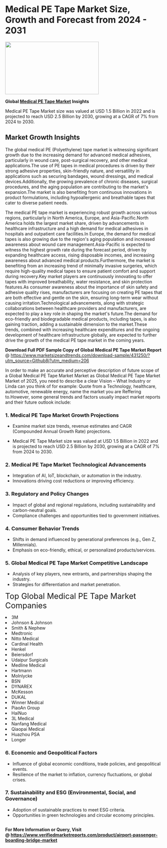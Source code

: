 <H1>Medical PE Tape Market Size, Growth and Forecast from 2024 - 2031</H1><img class="aligncenter size-medium wp-image-584254" src="https://thirdeyenews.in/wp-content/uploads/2024/09/Global-Market-Research-300x168.jpeg" alt="" width="300" height="168" /><p><strong>Global&nbsp;<a href="https://www.marketsizeandtrends.com/download-sample/431250/?utm_source=Github8j?utm_medium=206">Medical PE Tape Market</a> Insights</strong></p><p>Medical PE Tape Market size was valued at USD 1.5 Billion in 2022 and is projected to reach USD 2.5 Billion by 2030, growing at a CAGR of 7% from 2024 to 2030.</p><p><h2>Market Growth Insights</h2> <p>The global medical PE (Polyethylene) tape market is witnessing significant growth due to the increasing demand for advanced medical adhesives, particularly in wound care, post-surgical recovery, and other medical applications.The use of PE tapes in medical procedures is driven by their strong adhesive properties, skin-friendly nature, and versatility in applications such as securing bandages, wound dressings, and medical devices.Additionally, the growing prevalence of chronic diseases, surgical procedures, and the aging population are contributing to the market's expansion.The market is also benefiting from continuous innovations in product formulations, including hypoallergenic and breathable tapes that cater to diverse patient needs.</p> <p>The medical PE tape market is experiencing robust growth across various regions, particularly in North America, Europe, and Asia-Pacific.North America holds the largest market share, driven by advancements in healthcare infrastructure and a high demand for medical adhesives in hospitals and outpatient care facilities.In Europe, the demand for medical tapes is also growing due to the region's aging population and increased awareness about wound care management.Asia-Pacific is expected to witness the highest growth rate during the forecast period, driven by expanding healthcare access, rising disposable incomes, and increasing awareness about advanced medical products.Furthermore, the market is benefiting from an increasing trend of minimally invasive surgeries, which require high-quality medical tapes to ensure patient comfort and support during recovery.Key market players are continuously innovating to offer tapes with improved breathability, water resistance, and skin protection features.As consumer awareness about the importance of skin safety and adhesive quality rises, manufacturers are focusing on creating PE tapes that are both effective and gentle on the skin, ensuring long-term wear without causing irritation.Technological advancements, along with strategic collaborations between healthcare providers and manufacturers, are expected to play a key role in shaping the market's future.The demand for eco-friendly and biodegradable medical products, including tapes, is also gaining traction, adding a sustainable dimension to the market.These trends, combined with increasing healthcare expenditures and the ongoing development of healthcare infrastructure globally, are expected to further drive the growth of the medical PE tape market in the coming years.<p><span class=""><strong>Download Full PDF Sample Copy of Global Medical PE Tape Market Report</strong> @ <a href="https://www.marketsizeandtrends.com/download-sample/431250/?utm_source=Github8j?utm_medium=206" target="_blank">https://www.marketsizeandtrends.com/download-sample/431250/?utm_source=Github8j?utm_medium=206</a></span></p><p>In order to make an accurate and perceptive description of future scope of a Global&nbsp;Medical PE Tape Market Market as Global&nbsp;Medical PE Tape Market Market of 2025, you need to describe a clear Vision &ndash; What Industry or Linda can you think of for example: Quote from a Technology, healthcare, automotive, renewable energy, name the market you are Reffering to.However, some general trends and factors usually impact market reports and their future outlook include:</p><h3>1.&nbsp;<strong>Medical PE Tape Market Growth Projections</strong></h3><ul><li>Examine market size trends, revenue estimates and CAGR (Compounded Annual Growth Rate) projections.</li><li><p>Medical PE Tape Market size was valued at USD 1.5 Billion in 2022 and is projected to reach USD 2.5 Billion by 2030, growing at a CAGR of 7% from 2024 to 2030.</p></li></ul><h3>2.&nbsp;<strong>Medical PE Tape Market Technological Advancements</strong></h3><ul><li>Integration of AI, IoT, blockchain, or automation in the industry.</li><li>Innovations driving cost reductions or improving efficiency.</li></ul><h3>3.&nbsp;<strong>Regulatory and Policy Changes</strong></h3><ul><li>Impact of global and regional regulations, including sustainability and carbon-neutral goals.</li><li>Compliance challenges and opportunities tied to government initiatives.</li></ul><h3>4.&nbsp;<strong>Consumer Behavior Trends</strong></h3><ul><li>Shifts in demand influenced by generational preferences (e.g., Gen Z, Millennials).</li><li>Emphasis on eco-friendly, ethical, or personalized products/services.</li></ul><h3>5.&nbsp;<strong>Global Medical PE Tape Market Competitive Landscape</strong></h3><ul><li>Analysis of key players, new entrants, and partnerships shaping the industry.</li><li>Strategies for differentiation and market penetration.</li></ul><p data-pm-slice="1 1 []"><span style="color: inherit; font-family: inherit; font-size: 25px;">Top Global Medical PE Tape Market Companies</span></p><div class="" data-test-id=""><p><li>3M</li><li> Johnson & Johnson</li><li> Smith & Nephew</li><li> Medtronic</li><li> Nitto Medical</li><li> Cardinal Health</li><li> Henkel</li><li> Beiersdorf</li><li> Udaipur Surgicals</li><li> Medline Medical</li><li> Hartmann</li><li> Molnlycke</li><li> BSN</li><li> DYNAREX</li><li> McKesson</li><li> DUKAL</li><li> Winner Medical</li><li> PiaoAn Group</li><li> HaiNuo</li><li> 3L Medical</li><li> Nanfang Medical</li><li> Qiaopai Medical</li><li> Huazhou PSA</li><li> Longer</li></p></div><h3>6.&nbsp;<strong>Economic and Geopolitical Factors</strong></h3><ul><li>Influence of global economic conditions, trade policies, and geopolitical events.</li><li>Resilience of the market to inflation, currency fluctuations, or global crises.</li></ul><h3>7.&nbsp;<strong>Sustainability and ESG (Environmental, Social, and Governance)</strong></h3><ul><li>Adoption of sustainable practices to meet ESG criteria.</li><li>Opportunities in green technologies and circular economy principles.</li></ul><h2><strong style="font-size: 14px;">For More Information or Query, Visit @&nbsp;</strong><a style="background-color: #ffffff; font-size: 14px;" href="https://www.marketsizeandtrends.com/report/medical-pe-tape-market/" target="_blank">https://www.verifiedmarketreports.com/product/airport-passenger-boarding-bridge-market</a></h2>